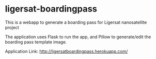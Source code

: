 # ligersat-boardingpass
This is a webapp to generate a boarding pass for Ligersat nanosatellite project 

The application uses Flask to run the app, and Pillow to generate/edit the boarding pass template image.

Application Link: http://ligersatboardingpass.herokuapp.com/
